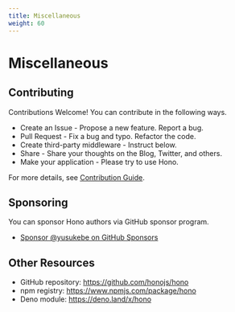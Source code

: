 ```yaml
---
title: Miscellaneous
weight: 60
---
```


# Miscellaneous

## Contributing

Contributions Welcome! You can contribute in the following ways.

- Create an Issue - Propose a new feature. Report a bug.
- Pull Request - Fix a bug and typo. Refactor the code.
- Create third-party middleware - Instruct below.
- Share - Share your thoughts on the Blog, Twitter, and others.
- Make your application - Please try to use Hono.

For more details, see [Contribution Guide](https://github.com/honojs/hono/blob/main/docs/CONTRIBUTING.md).

## Sponsoring

You can sponsor Hono authors via GitHub sponsor program.

- [Sponsor @yusukebe on GitHub Sponsors](https://github.com/sponsors/yusukebe)

## Other Resources

- GitHub repository: <a href="https://github.com/honojs/hono">https://github.com/honojs/hono</a>
- npm registry: <a href="https://www.npmjs.com/package/hono">https://www.npmjs.com/package/hono</a>
- Deno module: <a href="https://deno.land/x/hono">https://deno.land/x/hono</a>
